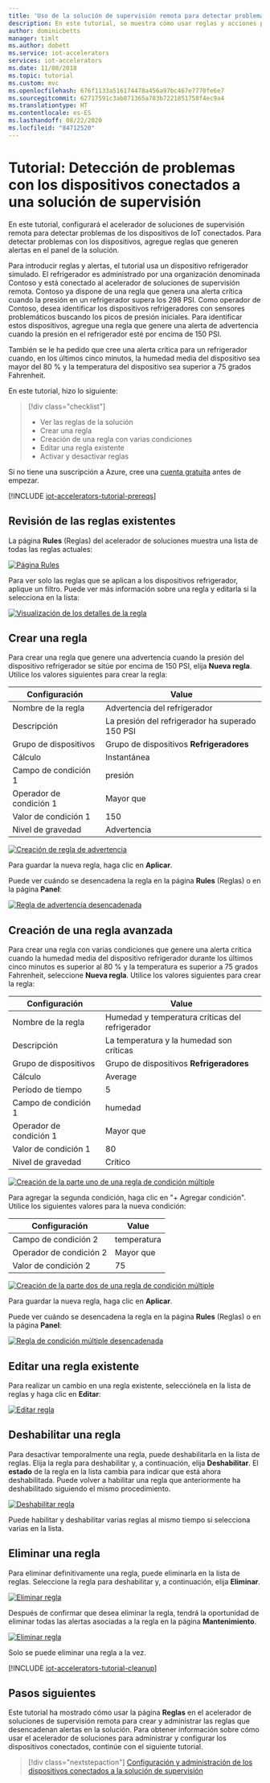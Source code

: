 ```yaml
---
title: 'Uso de la solución de supervisión remota para detectar problemas de los dispositivos: Azure | Microsoft Docs'
description: En este tutorial, se muestra cómo usar reglas y acciones para detectar automáticamente problemas de los dispositivos basados en el umbral en la solución de supervisión remota.
author: dominicbetts
manager: timlt
ms.author: dobett
ms.service: iot-accelerators
services: iot-accelerators
ms.date: 11/08/2018
ms.topic: tutorial
ms.custom: mvc
ms.openlocfilehash: 676f1133a516174478a456a97bc467e7770fe6e7
ms.sourcegitcommit: 62717591c3ab871365a783b7221851758f4ec9a4
ms.translationtype: HT
ms.contentlocale: es-ES
ms.lasthandoff: 08/22/2020
ms.locfileid: "84712520"
---
```

# <a name="tutorial-detect-issues-with-devices-connected-to-your-monitoring-solution"></a>Tutorial: Detección de problemas con los dispositivos conectados a una solución de supervisión

En este tutorial, configurará el acelerador de soluciones de supervisión remota para detectar problemas de los dispositivos de IoT conectados. Para detectar problemas con los dispositivos, agregue reglas que generen alertas en el panel de la solución.

Para introducir reglas y alertas, el tutorial usa un dispositivo refrigerador simulado. El refrigerador es administrado por una organización denominada Contoso y está conectado al acelerador de soluciones de supervisión remota. Contoso ya dispone de una regla que genera una alerta crítica cuando la presión en un refrigerador supera los 298 PSI. Como operador de Contoso, desea identificar los dispositivos refrigeradores con sensores problemáticos buscando los picos de presión iniciales. Para identificar estos dispositivos, agregue una regla que genere una alerta de advertencia cuando la presión en el refrigerador esté por encima de 150 PSI.

También se le ha pedido que cree una alerta crítica para un refrigerador cuando, en los últimos cinco minutos, la humedad media del dispositivo sea mayor del 80 % y la temperatura del dispositivo sea superior a 75 grados Fahrenheit.

En este tutorial, hizo lo siguiente:

>[!div class="checklist"]
> * Ver las reglas de la solución
> * Crear una regla
> * Creación de una regla con varias condiciones
> * Editar una regla existente
> * Activar y desactivar reglas

Si no tiene una suscripción a Azure, cree una [cuenta gratuita](https://azure.microsoft.com/free/?WT.mc_id=A261C142F) antes de empezar.

[!INCLUDE [iot-accelerators-tutorial-prereqs](../../includes/iot-accelerators-tutorial-prereqs.md)]

## <a name="review-the-existing-rules"></a>Revisión de las reglas existentes

La página **Rules** (Reglas) del acelerador de soluciones muestra una lista de todas las reglas actuales:

[![Página Rules](./media/iot-accelerators-remote-monitoring-automate/rulesactions_v2-inline.png)](./media/iot-accelerators-remote-monitoring-automate/rulesactions_v2-expanded.png#lightbox)

Para ver solo las reglas que se aplican a los dispositivos refrigerador, aplique un filtro. Puede ver más información sobre una regla y editarla si la selecciona en la lista:

[![Visualización de los detalles de la regla](./media/iot-accelerators-remote-monitoring-automate/rulesactionsdetail_v2-inline.png)](./media/iot-accelerators-remote-monitoring-automate/rulesactionsdetail_v2-expanded.png#lightbox)

## <a name="create-a-rule"></a>Crear una regla

Para crear una regla que genere una advertencia cuando la presión del dispositivo refrigerador se sitúe por encima de 150 PSI, elija **Nueva regla**. Utilice los valores siguientes para crear la regla:

| Configuración          | Value                                 |
| ---------------- | ------------------------------------- |
| Nombre de la regla        | Advertencia del refrigerador                       |
| Descripción      | La presión del refrigerador ha superado 150 PSI |
| Grupo de dispositivos     | Grupo de dispositivos **Refrigeradores**             |
| Cálculo      | Instantánea                               |
| Campo de condición 1| presión                              |
| Operador de condición 1 | Mayor que                      |
| Valor de condición 1    | 150                               |
| Nivel de gravedad  | Advertencia                               |

[![Creación de regla de advertencia](./media/iot-accelerators-remote-monitoring-automate/rulesactionsnewrule_v2-inline.png)](./media/iot-accelerators-remote-monitoring-automate/rulesactionsnewrule_v2-expanded.png#lightbox)

Para guardar la nueva regla, haga clic en **Aplicar**.

Puede ver cuándo se desencadena la regla en la página **Rules** (Reglas) o en la página **Panel**:

[![Regla de advertencia desencadenada](./media/iot-accelerators-remote-monitoring-automate/warningruletriggered-inline.png)](./media/iot-accelerators-remote-monitoring-automate/warningruletriggered-expanded.png#lightbox)

## <a name="create-an-advanced-rule"></a>Creación de una regla avanzada

Para crear una regla con varias condiciones que genere una alerta crítica cuando la humedad media del dispositivo refrigerador durante los últimos cinco minutos es superior al 80 % y la temperatura es superior a 75 grados Fahrenheit, seleccione **Nueva regla**. Utilice los valores siguientes para crear la regla:

| Configuración          | Value                                 |
| ---------------- | ------------------------------------- |
| Nombre de la regla        | Humedad y temperatura críticas del refrigerador    |
| Descripción      | La temperatura y la humedad son críticas |
| Grupo de dispositivos     | Grupo de dispositivos **Refrigeradores**             |
| Cálculo      | Average                               |
| Período de tiempo      | 5                                     |
| Campo de condición 1| humedad                              |
| Operador de condición 1 | Mayor que                      |
| Valor de condición 1    | 80                                |
| Nivel de gravedad  | Crítico                              |

[![Creación de la parte uno de una regla de condición múltiple](./media/iot-accelerators-remote-monitoring-automate/rulesactionsnewrule_mult_v2-inline.png)](./media/iot-accelerators-remote-monitoring-automate/rulesactionsnewrule_mult_v2-expanded.png#lightbox)

Para agregar la segunda condición, haga clic en "+ Agregar condición". Utilice los siguientes valores para la nueva condición:

| Configuración          | Value                                 |
| ---------------- | ------------------------------------- |
| Campo de condición 2| temperatura                           |
| Operador de condición 2 | Mayor que                      |
| Valor de condición 2    | 75                                |

[![Creación de la parte dos de una regla de condición múltiple](./media/iot-accelerators-remote-monitoring-automate/rulesactionsnewrule_mult_cond2_v2-inline.png)](./media/iot-accelerators-remote-monitoring-automate/rulesactionsnewrule_mult_cond2_v2-expanded.png#lightbox)

Para guardar la nueva regla, haga clic en **Aplicar**.

Puede ver cuándo se desencadena la regla en la página **Rules** (Reglas) o en la página **Panel**:

[![Regla de condición múltiple desencadenada](./media/iot-accelerators-remote-monitoring-automate/criticalruletriggered-inline.png)](./media/iot-accelerators-remote-monitoring-automate/criticalruletriggered-expanded.png#lightbox)

## <a name="edit-an-existing-rule"></a>Editar una regla existente

Para realizar un cambio en una regla existente, selecciónela en la lista de reglas y haga clic en **Editar**:

[![Editar regla](./media/iot-accelerators-remote-monitoring-automate/rulesactionsedit_v2-inline.png)](./media/iot-accelerators-remote-monitoring-automate/rulesactionsedit_v2-expanded.png#lightbox)

## <a name="disable-a-rule"></a>Deshabilitar una regla

Para desactivar temporalmente una regla, puede deshabilitarla en la lista de reglas. Elija la regla para deshabilitar y, a continuación, elija **Deshabilitar**. El **estado** de la regla en la lista cambia para indicar que está ahora deshabilitada. Puede volver a habilitar una regla que anteriormente ha deshabilitado siguiendo el mismo procedimiento.

[![Deshabilitar regla](./media/iot-accelerators-remote-monitoring-automate/rulesactionsdisable-inline.png)](./media/iot-accelerators-remote-monitoring-automate/rulesactionsdisable-expanded.png#lightbox)

Puede habilitar y deshabilitar varias reglas al mismo tiempo si selecciona varias en la lista.

## <a name="delete-a-rule"></a>Eliminar una regla

Para eliminar definitivamente una regla, puede eliminarla en la lista de reglas. Seleccione la regla para deshabilitar y, a continuación, elija **Eliminar**.

[![Eliminar regla](./media/iot-accelerators-remote-monitoring-automate/rulesactionsdelete-inline.png)](./media/iot-accelerators-remote-monitoring-automate/rulesactionsdelete-expanded.png#lightbox)

Después de confirmar que desea eliminar la regla, tendrá la oportunidad de eliminar todas las alertas asociadas a la regla en la página **Mantenimiento**.

[![Eliminar regla](./media/iot-accelerators-remote-monitoring-automate/rulesactionsdeletetidy-inline.png)](./media/iot-accelerators-remote-monitoring-automate/rulesactionsdeletetidy-expanded.png#lightbox)

Solo se puede eliminar una regla a la vez.

[!INCLUDE [iot-accelerators-tutorial-cleanup](../../includes/iot-accelerators-tutorial-cleanup.md)]

## <a name="next-steps"></a>Pasos siguientes

Este tutorial ha mostrado cómo usar la página **Reglas** en el acelerador de soluciones de supervisión remota para crear y administrar las reglas que desencadenan alertas en la solución. Para obtener información sobre cómo usar el acelerador de soluciones para administrar y configurar los dispositivos conectados, continúe con el siguiente tutorial.

> [!div class="nextstepaction"]
> [Configuración y administración de los dispositivos conectados a la solución de supervisión](iot-accelerators-remote-monitoring-manage.md)